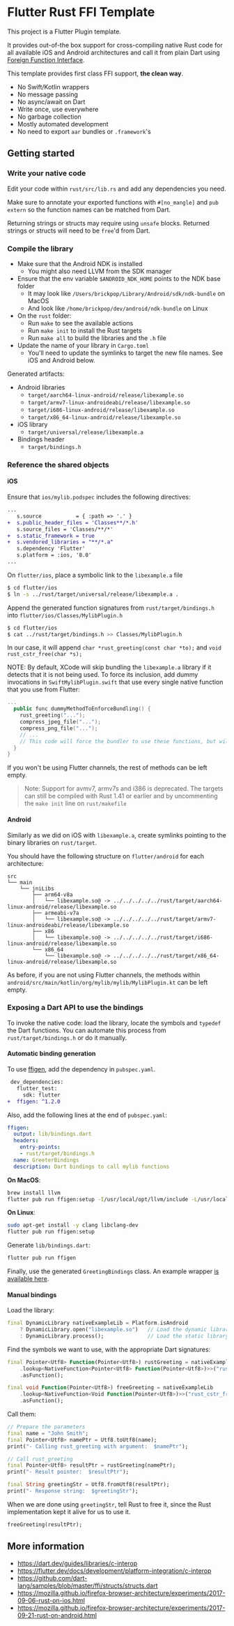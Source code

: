 # Flutter Rust FFI Template

This project is a Flutter Plugin template. 

It provides out-of-the box support for cross-compiling native Rust code for all available iOS and Android architectures and call it from plain Dart using [Foreign Function Interface](https://en.wikipedia.org/wiki/Foreign_function_interface).

This template provides first class FFI support, **the clean way**. 
- No Swift/Kotlin wrappers
- No message passing
- No async/await on Dart
- Write once, use everywhere
- No garbage collection
- Mostly automated development
- No need to export `aar` bundles or `.framework`'s

## Getting started

### Write your native code

Edit your code within `rust/src/lib.rs` and add any dependencies you need.

Make sure to annotate your exported functions with `#[no_mangle]` and `pub extern` so the function names can be matched from Dart.

Returning strings or structs may require using `unsafe` blocks. Returned strings or structs will need to be `free`'d from Dart.

### Compile the library

- Make sure that the Android NDK is installed
  - You might also need LLVM from the SDK manager
- Ensure that the env variable `$ANDROID_NDK_HOME` points to the NDK base folder
  - It may look like `/Users/brickpop/Library/Android/sdk/ndk-bundle` on MacOS
  - And look like `/home/brickpop/dev/android/ndk-bundle` on Linux
- On the `rust` folder:
  - Run `make` to see the available actions
  - Run `make init` to install the Rust targets
  - Run `make all` to build the libraries and the `.h` file
- Update the name of your library in `Cargo.toml`
  - You'll need to update the symlinks to target the new file names. See iOS and Android below.

Generated artifacts:
- Android libraries
  - `target/aarch64-linux-android/release/libexample.so`
  - `target/armv7-linux-androideabi/release/libexample.so`
  - `target/i686-linux-android/release/libexample.so`
  - `target/x86_64-linux-android/release/libexample.so`
- iOS library
  - `target/universal/release/libexample.a`
- Bindings header
  - `target/bindings.h`

### Reference the shared objects

#### iOS

Ensure that `ios/mylib.podspec` includes the following directives:

```diff
...
   s.source           = { :path => '.' }
+  s.public_header_files = 'Classes**/*.h'
   s.source_files = 'Classes/**/*'
+  s.static_framework = true
+  s.vendored_libraries = "**/*.a"
   s.dependency 'Flutter'
   s.platform = :ios, '8.0'
...
```

On `flutter/ios`, place a symbolic link to the `libexample.a` file

```sh
$ cd flutter/ios
$ ln -s ../rust/target/universal/release/libexample.a .
```

Append the generated function signatures from `rust/target/bindings.h` into `flutter/ios/Classes/MylibPlugin.h`

```sh 
$ cd flutter/ios
$ cat ../rust/target/bindings.h >> Classes/MylibPlugin.h
```

In our case, it will append `char *rust_greeting(const char *to);` and `void rust_cstr_free(char *s);`

NOTE: By default, XCode will skip bundling the `libexample.a` library if it detects that it is not being used. To force its inclusion, add dummy invocations in `SwiftMylibPlugin.swift` that use every single native function that you use from Flutter:

```kotlin
...
  public func dummyMethodToEnforceBundling() {
    rust_greeting("...");
    compress_jpeg_file("...");
    compress_png_file("...");
    // ...
    // This code will force the bundler to use these functions, but will never be called
  }
}
```

If you won't be using Flutter channels, the rest of methods can be left empty.

> Note: Support for avmv7, armv7s and i386 is deprecated. The targets can still be compiled with Rust 1.41 or earlier and by uncommenting the `make init` line on `rust/makefile`

#### Android

Similarly as we did on iOS with `libexample.a`, create symlinks pointing to the binary libraries on `rust/target`.

You should have the following structure on `flutter/android` for each architecture:

```
src
└── main
    └── jniLibs
        ├── arm64-v8a
        │   └── libexample.so@ -> ../../../../../rust/target/aarch64-linux-android/release/libexample.so
        ├── armeabi-v7a
        │   └── libexample.so@ -> ../../../../../rust/target/armv7-linux-androideabi/release/libexample.so
        ├── x86
        │   └── libexample.so@ -> ../../../../../rust/target/i686-linux-android/release/libexample.so
        └── x86_64
            └── libexample.so@ -> ../../../../../rust/target/x86_64-linux-android/release/libexample.so
```

As before, if you are not using Flutter channels, the methods within `android/src/main/kotlin/org/mylib/mylib/MylibPlugin.kt` can be left empty.

### Exposing a Dart API to use the bindings

To invoke the native code: load the library, locate the symbols and `typedef` the Dart functions. You can automate this process from `rust/target/bindings.h` or do it manually.

#### Automatic binding generation

To use [ffigen](https://pub.dev/packages/ffigen), add the dependency in `pubspec.yaml`.

```diff
 dev_dependencies:
   flutter_test:
     sdk: flutter
+  ffigen: ^1.2.0
```

Also, add the following lines at the end of `pubspec.yaml`:

```yaml
ffigen:
  output: lib/bindings.dart
  headers:
    entry-points:
    - rust/target/bindings.h
  name: GreeterBindings
  description: Dart bindings to call mylib functions
```

**On MacOS**:
```sh
brew install llvm
flutter pub run ffigen:setup -I/usr/local/opt/llvm/include -L/usr/local/opt/llvm/lib
```

**On Linux**:
```sh
sudo apt-get install -y clang libclang-dev
flutter pub run ffigen:setup
```

Generate `lib/bindings.dart`:
```sh
flutter pub run ffigen
```

Finally, use the generated `GreetingBindings` class. An example wrapper [is available here](./lib/mylib.dart).

#### Manual bindings

Load the library: 
```dart
final DynamicLibrary nativeExampleLib = Platform.isAndroid
    ? DynamicLibrary.open("libexample.so")   // Load the dynamic library on Android
    : DynamicLibrary.process();              // Load the static library on iOS
```

Find the symbols we want to use, with the appropriate Dart signatures:
```dart
final Pointer<Utf8> Function(Pointer<Utf8>) rustGreeting = nativeExampleLib
    .lookup<NativeFunction<Pointer<Utf8> Function(Pointer<Utf8>)>>("rust_greeting")
    .asFunction();

final void Function(Pointer<Utf8>) freeGreeting = nativeExampleLib
    .lookup<NativeFunction<Void Function(Pointer<Utf8>)>>("rust_cstr_free")
    .asFunction();
```

Call them:
```dart
// Prepare the parameters
final name = "John Smith";
final Pointer<Utf8> namePtr = Utf8.toUtf8(name);
print("- Calling rust_greeting with argument:  $namePtr");

// Call rust_greeting
final Pointer<Utf8> resultPtr = rustGreeting(namePtr);
print("- Result pointer:  $resultPtr");

final String greetingStr = Utf8.fromUtf8(resultPtr);
print("- Response string:  $greetingStr");
```

When we are done using `greetingStr`, tell Rust to free it, since the Rust implementation kept it alive for us to use it.
```dart
freeGreeting(resultPtr);
```

## More information
- https://dart.dev/guides/libraries/c-interop
- https://flutter.dev/docs/development/platform-integration/c-interop
- https://github.com/dart-lang/samples/blob/master/ffi/structs/structs.dart
- https://mozilla.github.io/firefox-browser-architecture/experiments/2017-09-06-rust-on-ios.html
- https://mozilla.github.io/firefox-browser-architecture/experiments/2017-09-21-rust-on-android.html
